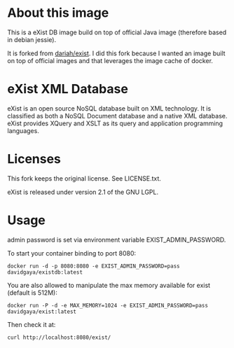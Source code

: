 # About this image
This is a eXist DB image build on top of official Java image (therefore based in debian jessie).

It is forked from [dariah/exist](https://hub.docker.com/r/dariah/exist/). I did this fork because I wanted an image built on top of official
images and that leverages the image cache of docker.

# eXist XML Database

eXist is an open source NoSQL database built on XML technology.
It is classified as both a NoSQL Document database and a native XML database.
eXist provides XQuery and XSLT as its query and application programming languages.

# Licenses

This fork keeps the original license. See LICENSE.txt.

eXist is released under version 2.1 of the GNU LGPL.

# Usage

admin password is set via environment variable EXIST_ADMIN_PASSWORD.

To start your container binding to port 8080:

    docker run -d -p 8080:8080 -e EXIST_ADMIN_PASSWORD=pass davidgaya/existdb:latest

You are also allowed to manipulate the max memory available for exist (default is 512M):

    docker run -P -d -e MAX_MEMORY=1024 -e EXIST_ADMIN_PASSWORD=pass davidgaya/exist:latest

Then check it at:

    curl http://localhost:8080/exist/
